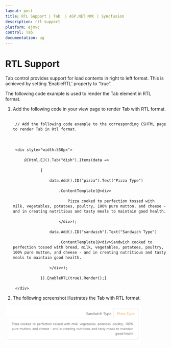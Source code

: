 ```yaml
---
layout: post
title: RTL Support | Tab  | ASP.NET MVC | Syncfusion
description: rtl support
platform: ejmvc
control: Tab 
documentation: ug
---
```


# RTL Support

Tab control provides support for load contents in right to left format. This is achieved by setting ‘EnableRTL’ property to “true”.

The following code example is used to render the Tab element in RTL format. 

1. Add the following code in your view page to render Tab with RTL format.


   ~~~ cshtml

	// Add the following code example to the corresponding CSHTML page to render Tab in Rtl format.



	<div style="width:550px">

		@{Html.EJ().Tab("dish").Items(data =>

			   {

				   data.Add().ID("pizza").Text("Pizza Type")

					   .ContentTemplate(@<div>

						   Pizza cooked to perfection tossed with milk, vegetables, potatoes, poultry, 100% pure mutton, and cheese - and in creating nutritious and tasty meals to maintain good health.

					   </div>);

				   data.Add().ID("sandwich").Text("Sandwich Type")

					   .ContentTemplate(@<div>Sandwich cooked to perfection tossed with bread, milk, vegetables, potatoes, poultry, 100% pure mutton, and cheese - and in creating nutritious and tasty meals to maintain good health.

				   </div>);

			   }).EnableRTL(true).Render();}

	</div>

   ~~~
   



2. The following screenshot illustrates the Tab with RTL format.

![](RTL-Support_images/RTL-Support_img1.png)


